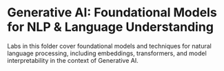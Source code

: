 # Generative AI: Foundational Models for NLP & Language Understanding

Labs in this folder cover foundational models and techniques for natural language processing, including embeddings, transformers, and model interpretability in the context of Generative AI.
